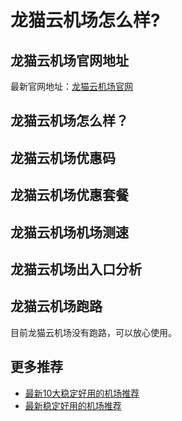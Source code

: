 # 龙猫云机场怎么样?

## 龙猫云机场官网地址
最新官网地址：[龙猫云机场官网](https://dljc.affxc.com/totorocloud/)

## 龙猫云机场怎么样？


## 龙猫云机场优惠码


## 龙猫云机场优惠套餐


## 龙猫云机场机场测速


## 龙猫云机场出入口分析


## 龙猫云机场跑路
目前龙猫云机场没有跑路，可以放心使用。

## 更多推荐
 - [最新10大稳定好用的机场推荐](https://github.com/dailijichang/jichangtuijian)
 - [最新稳定好用的机场推荐](https://www.dailijichang.com/?utm_source=github&utm_medium=dailijichang-details)
